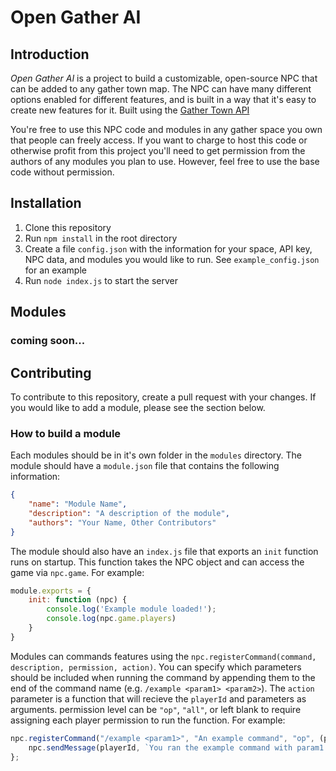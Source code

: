 # Open Gather AI
## Introduction

*Open Gather AI* is a project to build a customizable, open-source NPC that can be added to any gather town map. The NPC can have many different options enabled for different features, and is built in a way that it's easy to create new features for it. Built using the [Gather Town API](https://gathertown.notion.site/Gather-Websocket-API-bf2d5d4526db412590c3579c36141063)

You're free to use this NPC code and modules in any gather space you own that people can freely access. If you want to charge to host this code or otherwise profit from this project you'll need to get permission from the authors of any modules you plan to use. However, feel free to use the base code without permission.

## Installation

1. Clone this repository
2. Run `npm install` in the root directory
3. Create a file `config.json` with the information for your space, API key, NPC data, and modules you would like to run. See `example_config.json` for an example
4. Run `node index.js` to start the server

## Modules

### coming soon...

## Contributing

To contribute to this repository, create a pull request with your changes. If you would like to add a module, please see the section below.

### How to build a module

Each modules should be in it's own folder in the `modules` directory. The module should have a `module.json` file that contains the following information:

```json
{
    "name": "Module Name",
    "description": "A description of the module",
    "authors": "Your Name, Other Contributors"
}
```

The module should also have an `index.js` file that exports an `init` function runs on startup. This function takes the NPC object and can access the game via `npc.game`. For example:

```js
module.exports = {
    init: function (npc) {
        console.log('Example module loaded!');
        console.log(npc.game.players)
    }
}
```

Modules can commands features using the `npc.registerCommand(command, description, permission, action)`. You can specify which parameters should be included when running the command by appending them to the end of the command name (e.g. `/example <param1> <param2>`). The `action` parameter is a function that will recieve the `playerId` and parameters as arguments. permission level can be `"op"`, `"all"`, or left blank to require assigning each player permission to run the function. For example:

```js
npc.registerCommand("/example <param1>", "An example command", "op", (playerId, param1) => {
    npc.sendMessage(playerId, `You ran the example command with param1: ${param1}`);
};
```

